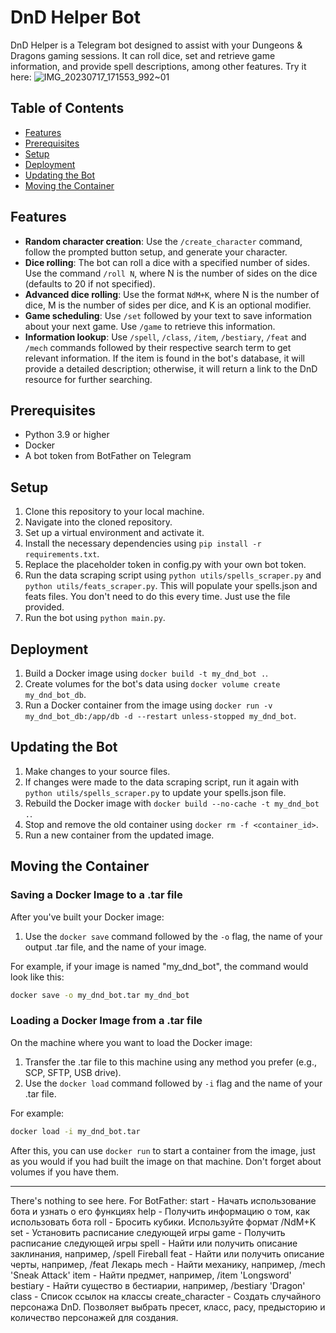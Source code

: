 # DnD Helper Bot

DnD Helper is a Telegram bot designed to assist with your Dungeons & Dragons gaming sessions. It can roll dice, set and retrieve game information, and provide spell descriptions, among other features.
Try it here:
![IMG_20230717_171553_992~01](https://github.com/gramatan/dnd_helper_bot/assets/78417563/feeb8ff7-1ac1-443e-92f4-e15084a7bbc8)


## Table of Contents

- [Features](#features)
- [Prerequisites](#prerequisites)
- [Setup](#setup)
- [Deployment](#deployment)
- [Updating the Bot](#updating-the-bot)
- [Moving the Container](#moving-the-container)

## Features

- **Random character creation**: Use the `/create_character` command, follow the prompted button setup, and generate your character.
- **Dice rolling**: The bot can roll a dice with a specified number of sides. Use the command `/roll N`, where N is the number of sides on the dice (defaults to 20 if not specified).
- **Advanced dice rolling**: Use the format `NdM+K`, where N is the number of dice, M is the number of sides per dice, and K is an optional modifier.
- **Game scheduling**: Use `/set` followed by your text to save information about your next game. Use `/game` to retrieve this information.
- **Information lookup**: Use `/spell`, `/class`, `/item`, `/bestiary`, `/feat` and `/mech` commands followed by their respective search term to get relevant information. If the item is found in the bot's database, it will provide a detailed description; otherwise, it will return a link to the DnD resource for further searching.

## Prerequisites

- Python 3.9 or higher
- Docker
- A bot token from BotFather on Telegram

## Setup

1) Clone this repository to your local machine.
2) Navigate into the cloned repository.
3) Set up a virtual environment and activate it.
4) Install the necessary dependencies using `pip install -r requirements.txt`.
5) Replace the placeholder token in config.py with your own bot token.
6) Run the data scraping script using `python utils/spells_scraper.py` and `python utils/feats_scraper.py`. This will populate your spells.json and feats files. You don't need to do this every time. Just use the file provided.
7) Run the bot using `python main.py`.

## Deployment

1) Build a Docker image using `docker build -t my_dnd_bot .`.
2) Create volumes for the bot's data using `docker volume create my_dnd_bot_db`.
3) Run a Docker container from the image using `docker run -v my_dnd_bot_db:/app/db -d --restart unless-stopped my_dnd_bot`.

## Updating the Bot

1) Make changes to your source files.
2) If changes were made to the data scraping script, run it again with `python utils/spells_scraper.py` to update your spells.json file.
3) Rebuild the Docker image with `docker build --no-cache -t my_dnd_bot .`.
4) Stop and remove the old container using `docker rm -f <container_id>`.
5) Run a new container from the updated image.

## Moving the Container

### Saving a Docker Image to a .tar file

After you've built your Docker image:

1) Use the `docker save` command followed by the `-o` flag, the name of your output .tar file, and the name of your image. 

For example, if your image is named "my_dnd_bot", the command would look like this:

```bash
docker save -o my_dnd_bot.tar my_dnd_bot
```

### Loading a Docker Image from a .tar file

On the machine where you want to load the Docker image:

1) Transfer the .tar file to this machine using any method you prefer (e.g., SCP, SFTP, USB drive).
2) Use the `docker load` command followed by `-i` flag and the name of your .tar file.

For example:

```bash
docker load -i my_dnd_bot.tar
```

After this, you can use `docker run` to start a container from the image, 
just as you would if you had built the image on that machine. Don't forget about volumes if you have them.

---

There's nothing to see here.
For BotFather:
start - Начать использование бота и узнать о его функциях
help - Получить информацию о том, как использовать бота
roll - Бросить кубики. Используйте формат /NdM+K
set - Установить расписание следующей игры
game - Получить расписание следующей игры
spell - Найти или получить описание заклинания, например, /spell Fireball
feat - Найти или получить описание черты, например, /feat Лекарь
mech - Найти механику, например, /mech 'Sneak Attack'
item - Найти предмет, например, /item 'Longsword'
bestiary - Найти существо в бестиарии, например, /bestiary 'Dragon'
class - Список ссылок на классы
create_character - Создать случайного персонажа DnD. Позволяет выбрать пресет, класс, расу, предысторию и количество персонажей для создания.
